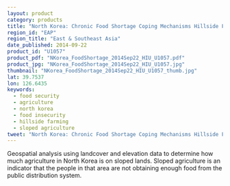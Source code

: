 ```yaml
---
layout: product
category: products
title: "North Korea: Chronic Food Shortage Coping Mechanisms Hillside Farming"
region_id: "EAP"
region_title: "East & Southeast Asia"
date_published: 2014-09-22
product_id: "U1057"
product_pdf: "NKorea_FoodShortage_2014Sep22_HIU_U1057.pdf"
product_jpg: "NKorea_FoodShortage_2014Sep22_HIU_U1057.jpg"
thumbnail: "NKorea_FoodShortage_2014Sep22_HIU_U1057_thumb.jpg"
lat: 39.7537
lon: 126.6435
keywords:
  - food security
  - agriculture
  - north korea
  - food insecurity
  - hillside farming
  - sloped agriculture
tweet: "North Korea: Chronic Food Shortage Coping Mechanisms Hillside Farming"
---
```

Geospatial analysis using landcover and elevation data to determine how much agriculture in North Korea is on sloped lands. Sloped agriculture is an indicator that the people in that area are not obtaining enough food from the public distribution system.
